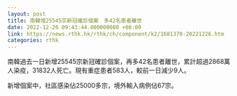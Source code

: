 ```yaml
---
layout: post
title: 南韓增25545宗新冠確診個案　多42名患者離世
date: 2022-12-26 09:43:44.000000000 +08:00
link: https://news.rthk.hk/rthk/ch/component/k2/1681370-20221226.htm
categories: rthk
---
```


南韓過去一日新增25545宗新冠確診個案，再多42名患者離世，累計超過2868萬人染疫，31832人死亡。現有重症患者583人，較前一日減少9人。

新增個案中，社區感染佔25000多宗，境外輸入病例佔67宗。
